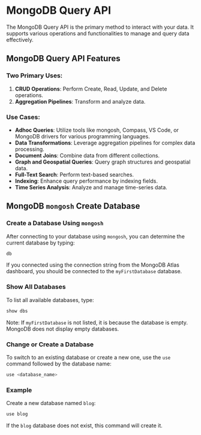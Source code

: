 # MongoDB Query API

The MongoDB Query API is the primary method to interact with your data. It supports various operations and functionalities to manage and query data effectively.

## MongoDB Query API Features

### Two Primary Uses:
1. **CRUD Operations**: Perform Create, Read, Update, and Delete operations.
2. **Aggregation Pipelines**: Transform and analyze data.

### Use Cases:
- **Adhoc Queries**: Utilize tools like mongosh, Compass, VS Code, or MongoDB drivers for various programming languages.
- **Data Transformations**: Leverage aggregation pipelines for complex data processing.
- **Document Joins**: Combine data from different collections.
- **Graph and Geospatial Queries**: Query graph structures and geospatial data.
- **Full-Text Search**: Perform text-based searches.
- **Indexing**: Enhance query performance by indexing fields.
- **Time Series Analysis**: Analyze and manage time-series data.

## MongoDB `mongosh` Create Database

### Create a Database Using `mongosh`

After connecting to your database using `mongosh`, you can determine the current database by typing:
```bash
db
```
If you connected using the connection string from the MongoDB Atlas dashboard, you should be connected to the `myFirstDatabase` database.

### Show All Databases
To list all available databases, type:
```bash
show dbs
```
Note: If `myFirstDatabase` is not listed, it is because the database is empty. MongoDB does not display empty databases.

### Change or Create a Database
To switch to an existing database or create a new one, use the `use` command followed by the database name:
```bash
use <database_name>
```

### Example
Create a new database named `blog`:
```bash
use blog
```
If the `blog` database does not exist, this command will create it.

